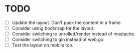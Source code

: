 # TODO

- [ ] Update the layout. Don't pack the content in a frame.
- [ ] Consider using bootstrap for the layout.
- [ ] Consider switching to unrolled/render instead of mustache.
- [ ] Consider switching to gin instead of web.go.
- [ ] Test the layout on mobile too.
